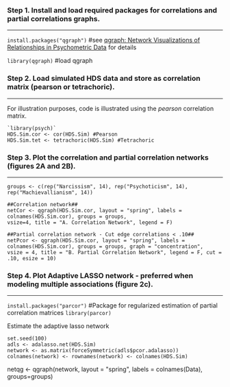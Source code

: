 ### Step 1. Install and load required packages for correlations and partial correlations graphs.
------
`install.packages("qgraph")` #see [qgraph: Network Visualizations of Relationships in Psychometric Data](http://www.jstatsoft.org/v48/i04/) for details 

`library(qgraph)` #load qgraph

### Step 2. Load simulated HDS data and store as correlation matrix (pearson or tetrachoric).
------
For illustration purposes, code is illustrated using the *pearson* correlation matrix.

```Rouge
`library(psych)` 
HDS.Sim.cor <- cor(HDS.Sim) #Pearson
HDS.Sim.tet <- tetrachoric(HDS.Sim) #Tetrachoric
```

### Step 3. Plot the correlation and partial correlation networks (figures 2A and 2B).
------
```Rouge
groups <- c(rep("Narcissism", 14), rep("Psychoticism", 14), rep("Machievallianism", 14))

##Correlation network##
netCor <- qgraph(HDS.Sim.cor, layout = "spring", labels = colnames(HDS.Sim.cor), groups = groups, 
vsize=4, title = "A. Correlation Network", legend = F)

##Partial correlation network - Cut edge correlations < .10##
netPcor <- qgraph(HDS.Sim.cor, layout = "spring", labels = colnames(HDS.Sim.cor), groups = groups, graph = "concentration", 
vsize = 4, title = "B. Partial Correlation Network", legend = F, cut = .10, esize = 10)
```

### Step 4. Plot Adaptive LASSO network - preferred when modeling multiple associations (figure 2c).
------
`install.packages("parcor")` #Package for regularized estimation of partial correlation matrices
`library(parcor)`

Estimate the adaptive lasso network

```Rouge
set.seed(100)
adls <- adalasso.net(HDS.Sim) 
network <- as.matrix(forceSymmetric(adls$pcor.adalasso))
colnames(network) <- rownames(network) <- colnames(HDS.Sim)
```


netqg <- qgraph(network, layout = "spring", labels = colnames(Data), groups=groups)
```
